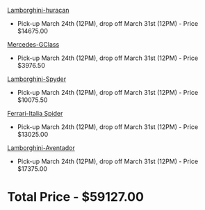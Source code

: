 [Lamborghini-huracan](https://www.gothamdreamcars.com/exotic-car-rental/new-york/lamborghini-huracan)
* Pick-up March 24th (12PM), drop off March 31st (12PM) - Price $14675.00

[Mercedes-GClass](https://www.gothamdreamcars.com/exotic-car-rental/new-york/mercedes-benz-g550)
* Pick-up March 24th (12PM), drop off March 31st (12PM) - Price $3976.50

[Lamborghini-Spyder](https://www.gothamdreamcars.com/exotic-car-rental/new-york/lamborghini-lp550-2-spyder)
* Pick-up March 24th (12PM), drop off March 31st (12PM) - Price $10075.50

[Ferrari-Italia Spider](https://www.gothamdreamcars.com/exotic-car-rental/new-york/ferrari-458-italia-spider)
* Pick-up March 24th (12PM), drop off March 31st (12PM) - Price $13025.00

[Lamborghini-Aventador](https://www.gothamdreamcars.com/exotic-car-rental/new-york/lamborghini-aventador)
* Pick-up March 24th (12PM), drop off March 31st (12PM) - Price $17375.00

# Total Price - $59127.00

